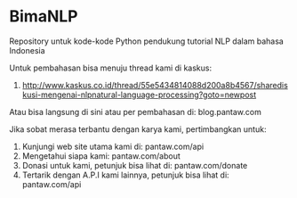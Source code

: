# BimaNLP
Repository untuk kode-kode Python pendukung tutorial NLP dalam bahasa Indonesia

Untuk pembahasan bisa menuju thread kami di kaskus:
1. http://www.kaskus.co.id/thread/55e5434814088d200a8b4567/sharediskusi-mengenai-nlpnatural-language-processing?goto=newpost

Atau bisa langsung di sini atau per pembahasan di: blog.pantaw.com

Jika sobat merasa terbantu dengan karya kami, pertimbangkan untuk:
1. Kunjungi web site utama kami di: pantaw.com/api
2. Mengetahui siapa kami: pantaw.com/about
3. Donasi untuk kami, petunjuk bisa lihat di: pantaw.com/donate
4. Tertarik dengan A.P.I kami lainnya, petunjuk bisa lihat di: pantaw.com/api
